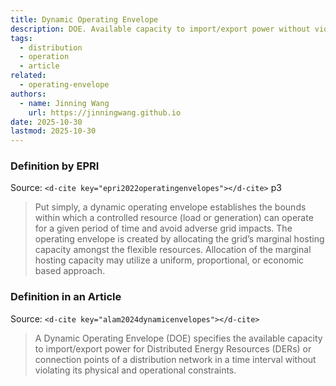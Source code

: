 ```yaml
---
title: Dynamic Operating Envelope
description: DOE. Available capacity to import/export power without violating constraints.
tags:
  - distribution
  - operation
  - article
related:
  - operating-envelope
authors:
  - name: Jinning Wang
    url: https://jinningwang.github.io
date: 2025-10-30
lastmod: 2025-10-30
---
```


### Definition by EPRI

Source: `<d-cite key="epri2022operatingenvelopes"></d-cite>` p3

> Put simply, a dynamic operating envelope establishes the bounds within which a controlled resource (load or generation) can 
> operate for a given period of time and avoid adverse grid impacts.
> The operating envelope is created by allocating the grid’s marginal hosting capacity amongst the flexible resources.
> Allocation of the marginal hosting capacity may utilize a uniform, proportional, or economic based approach.

### Definition in an Article

Source: `<d-cite key="alam2024dynamicenvelopes"></d-cite>`

> A Dynamic Operating Envelope (DOE) specifies the available capacity to import/export power for Distributed Energy Resources (DERs)
> or connection points of a distribution network in a time interval without violating its physical and operational constraints.
